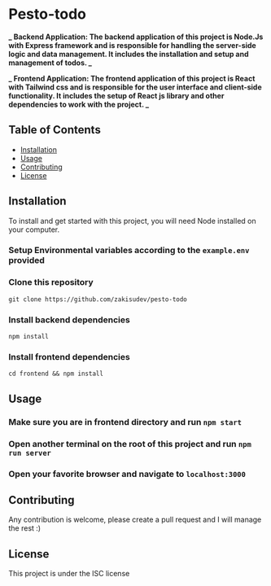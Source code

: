 # Pesto-todo

**_ Backend Application: The backend application of this project is Node.Js with Express framework and is responsible for handling the server-side logic and data management. It includes the installation and setup and management of todos. _**

**_ Frontend Application: The frontend application of this project is React with Tailwind css and is responsible for the user interface and client-side functionality. It includes the setup of React js library and other dependencies to work with the project. _**

## Table of Contents

- [Installation](#installation)
- [Usage](#usage)
- [Contributing](#contributing)
- [License](#license)

## Installation

To install and get started with this project, you will need Node installed on your computer.

### Setup Environmental variables according to the `example.env` provided

### Clone this repository

`git clone https://github.com/zakisudev/pesto-todo`

### Install backend dependencies

`npm install`

### Install frontend dependencies

`cd frontend && npm install`

## Usage

### Make sure you are in frontend directory and run `npm start`

### Open another terminal on the root of this project and run `npm run server`

### Open your favorite browser and navigate to `localhost:3000`

## Contributing

Any contribution is welcome, please create a pull request and I will manage the rest :)

## License

This project is under the ISC license
